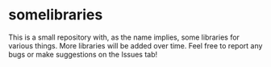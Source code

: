 # somelibraries
This is a small repository with, as the name implies, some libraries for various things. More libraries will be added over time. Feel free to report any bugs or make suggestions on the Issues tab!
